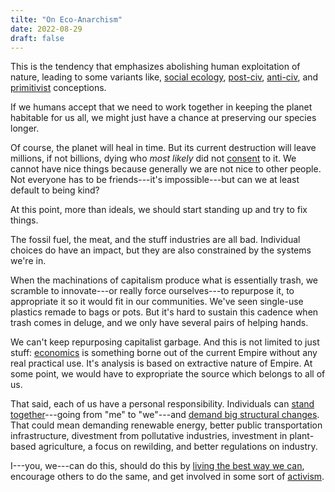 ```yaml
---
tilte: "On Eco-Anarchism"
date: 2022-08-29
draft: false
---
```


This is the tendency that emphasizes abolishing human exploitation of nature,
leading to some variants like,
[social ecology](/social-ecology),
[post-civ](/post-civ),
[anti-civ](/anti-civ),
and [primitivist](/primitivism) conceptions.

If we humans accept that we need to work together in keeping the planet
habitable for us all, we might just have a chance at preserving our species
longer.

Of course, the planet will heal in time. But its current destruction
will leave millions, if not billions, dying who *most likely* did not
[consent](/consent) to it. We cannot have nice things because generally
we are not nice to other people. Not everyone has to be friends---it's
impossible---but can we at least default to being kind?

At this point, more than ideals, we should start standing up and try to
fix things.

The fossil fuel, the meat, and the stuff industries are all bad.
Individual choices do have an impact,
but they are also constrained by the systems we're in.

When the machinations of capitalism produce what is essentially trash,
we scramble to innovate---or really force ourselves---to repurpose it,
to appropriate it so it would fit in our communities. We've seen
single-use plastics remade to bags or pots.
But it's hard to sustain this cadence when trash comes in deluge, and we
only have several pairs of helping hands.

We can't keep repurposing capitalist garbage. And this is not limited to
just stuff: [economics](/economics) is something borne out of the
current Empire without any real practical use. It's analysis is based on
extractive nature of Empire. At some point, we would have to expropriate
the source which belongs to all of us.

That said, each of us have a personal responsibility. Individuals can
[stand together](/mutual-aid)---going from "me" to "we"---and [demand
big structural changes](/revolution). That could mean demanding
renewable energy, better public transportation infrastructure,
divestment from pollutative industries, investment in plant-based
agriculture, a focus on rewilding, and better regulations on industry.

I---you, we---can do this, should do this by
[living the best way we can](/simple-living),
encourage others to do the same,
and get involved in some sort of [activism](/activism).
